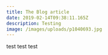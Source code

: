 ```yaml
---
title: The Blog article
date: 2019-02-14T09:38:11.165Z
description: Testing
image: /images/uploads/p1040693.jpg
---
```

test test test
